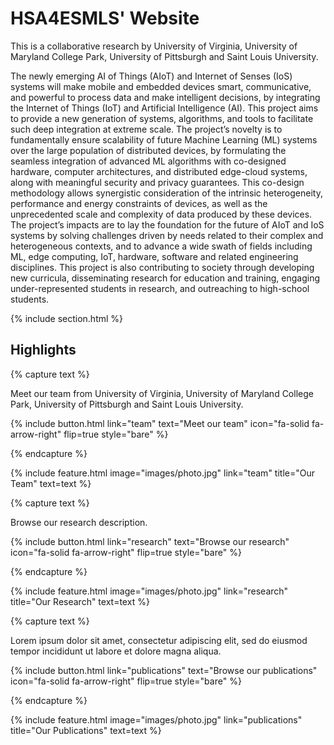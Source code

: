 ---
---

# HSA4ESMLS' Website

This is a collaborative research by University of Virginia, University of Maryland College Park, University of Pittsburgh and Saint Louis University.

The newly emerging AI of Things (AIoT) and Internet of Senses (IoS) systems will make mobile and embedded devices smart, communicative, and powerful to process data and make intelligent decisions, by integrating the Internet of Things (IoT) and Artificial Intelligence (AI). This project aims to provide a new generation of systems, algorithms, and tools to facilitate such deep integration at extreme scale. The project’s novelty is to fundamentally ensure scalability of future Machine Learning (ML) systems over the large population of distributed devices, by formulating the seamless integration of advanced ML algorithms with co-designed hardware, computer architectures, and distributed edge-cloud systems, along with meaningful security and privacy guarantees. This co-design methodology allows synergistic consideration of the intrinsic heterogeneity, performance and energy constraints of devices, as well as the unprecedented scale and complexity of data produced by these devices. The project’s impacts are to lay the foundation for the future of AIoT and IoS systems by solving challenges driven by needs related to their complex and heterogeneous contexts, and to advance a wide swath of fields including ML, edge computing, IoT, hardware, software and related engineering disciplines. This project is also contributing to society through developing new curricula, disseminating research for education and training, engaging under-represented students in research, and outreaching to high-school students.


{% include section.html %}

## Highlights

{% capture text %}

Meet our team from University of Virginia, University of Maryland College Park, University of Pittsburgh and Saint Louis University.

{%
  include button.html
  link="team"
  text="Meet our team"
  icon="fa-solid fa-arrow-right"
  flip=true
  style="bare"
%}

{% endcapture %}

{%
  include feature.html
  image="images/photo.jpg"
  link="team"
  title="Our Team"
  text=text
%}

{% capture text %}

Browse our research description.

{%
  include button.html
  link="research"
  text="Browse our research"
  icon="fa-solid fa-arrow-right"
  flip=true
  style="bare"
%}

{% endcapture %}

{%
  include feature.html
  image="images/photo.jpg"
  link="research"
  title="Our Research"
  text=text
%}

{% capture text %}

Lorem ipsum dolor sit amet, consectetur adipiscing elit, sed do eiusmod tempor incididunt ut labore et dolore magna aliqua.

{%
  include button.html
  link="publications"
  text="Browse our publications"
  icon="fa-solid fa-arrow-right"
  flip=true
  style="bare"
%}

{% endcapture %}

{%
  include feature.html
  image="images/photo.jpg"
  link="publications"
  title="Our Publications"
  text=text
%}


